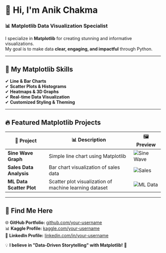 # 👋 Hi, I'm Anik Chakma  
### 📊 **Matplotlib Data Visualization Specialist**  

I specialize in **Matplotlib** for creating stunning and informative visualizations.  
My goal is to make data **clear, engaging, and impactful** through Python.  

---

## 🚀 **My Matplotlib Skills**  

✔ **Line & Bar Charts**  
✔ **Scatter Plots & Histograms**  
✔ **Heatmaps & 3D Graphs**  
✔ **Real-time Data Visualization**  
✔ **Customized Styling & Theming**  

---

## 🔥 **Featured Matplotlib Projects**  

| 📌 Project | 📊 Description | 🖼 Preview |
|------------|--------------|-----------|
| **Sine Wave Graph** | Simple line chart using Matplotlib | ![Sine Wave](https://github.com/your-username/matplotlib-projects/blob/main/sine_wave.png) |
| **Sales Data Analysis** | Bar chart visualization of sales data | ![Sales](https://github.com/your-username/matplotlib-projects/blob/main/sales_chart.png) |
| **ML Data Scatter Plot** | Scatter plot visualization of machine learning dataset | ![ML Data](https://github.com/your-username/matplotlib-projects/blob/main/scatter_plot.png) |

---

## 🔗 **Find Me Here**  
🌐 **GitHub Portfolio:** [github.com/your-username](https://github.com/your-username)  
📊 **Kaggle Profile:** [kaggle.com/your-username](https://www.kaggle.com/your-username)  
📢 **LinkedIn Profile:** [linkedin.com/in/your-username](https://www.linkedin.com/in/your-username)  

💡 **I believe in "Data-Driven Storytelling" with Matplotlib!** 🎯  
